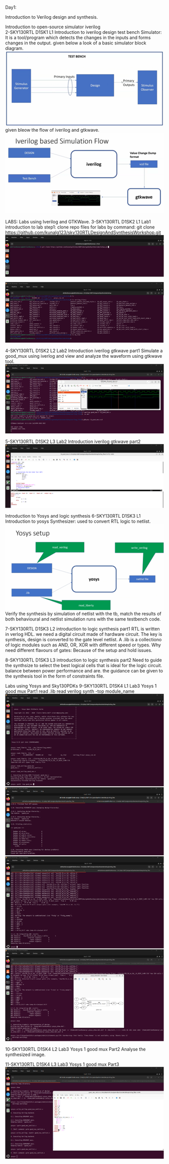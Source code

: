 Day1:

Introduction to Verilog design and synthesis.

Introduction to open-source simulator iverilog     
2-SKY130RTL D1SK1 L1 Introduction to iverilog design test bench
Simulator: It is a tool/program which detects the changes in the inputs and forms changes in the output.
given below a look of a basic simulator block diagram.
[![Day1_1](../week1_assets/Day1_1.png)](../week1_assets/Day1_1.png)
given bleow the flow of iverilog and gtkwave.
[![Day1_2](../week1_assets/Day1_2.png)](../week1_assets/Day1_2.png)

LABS: 
Labs using Iverilog and GTKWave.
3-SKY130RTL D1SK2 L1 Lab1 introduction to lab
step1: clone repo files for labs by command: git clone https://github.com/kunalg123/sky130RTLDesignAndSynthesisWorkshop.git
[![Day1_repo_clone](../week1_assets/Day1_repo_clone.png)](../week1_assets/Day1_repo_clone.png)

[![Day1_repo_contents](../week1_assets/Day1_repo_contents.png)](../week1_assets/Day1_repo_contents.png)

4-SKY130RTL D1SK2 L2 Lab2 Introduction iverilog gtkwave part1
Simulate a good_mux using iverlog and view and analyze the waveform using gtkwave tool.
[![Day1_intro_to_iverilog_gtkwave_part1](../week1_assets/Day1_intro_to_iverilog_gtkwave_part1.png)](../week1_assets/Day1_intro_to_iverilog_gtkwave_part1.png)

5-SKY130RTL D1SK2 L3 Lab2 Introduction iverilog gtkwave part2
[![Day1_mux_codes](../week1_assets/Day1_mux_codes.png)](../week1_assets/Day1_mux_codes.png)

Introduction to Yosys and logic synthesis
6-SKY130RTL D1SK3 L1 Introduction to yosys
Synthesizer: used to convert RTL logic to netlist.
[![Day1_Yosys_structure](../week1_assets/Day1_Yosys_structure.png)](../week1_assets/Day1_Yosys_structure.png)
Verify the synthesis by simulation of netlist with the tb, match the results of both behavioural and netlist simulation runs with the same testbench code. 

7-SKY130RTL D1SK3 L2 introduction to logic synthesis part1
RTL is written in verlog HDL.
we need a digital circuit made of hardware circuit. 
The key is synthesis, design is converted to the gate level netlist. 
A .lib is a collectiono of logic modules such as AND, OR, XOR with different speed or types.
Why need different flavours of gates: 
Because of the setup and hold issues.

8-SKY130RTL D1SK3 L3 introduction to logic synthesis part2
Need to guide the synthsize to select the best logical cells that is ideal for the logic circuit.
balance between power performance and are. 
the guidance can be given to the synthesis tool in the form of constraints file. 

Labs using Yosys and Sky130PDKs
9-SKY130RTL D1SK4 L1 Lab3 Yosys 1 good mux Part1
read .lib 
read verilog 
synth -top module_name
[![Day1_yosys_synthesis_start](../week1_assets/Day1_yosys_synthesis_start.png)](../week1_assets/Day1_yosys_synthesis_start.png)
[![Day1_yosys_mux_synth_done](../week1_assets/Day1_yosys_mux_synth_done.png)](../week1_assets/Day1_yosys_mux_synth_done.png)
[![Day1_yosys_abc_report](../week1_assets/Day1_yosys_abc_report.png)](../week1_assets/Day1_yosys_abc_report.png)
[![Day1_yosys_show](../week1_assets/Day1_yosys_show.png)](../week1_assets/Day1_yosys_show.png)

10-SKY130RTL D1SK4 L2 Lab3 Yosys 1 good mux Part2
Analyse the synthesized image. 

11-SKY130RTL D1SK4 L3 Lab3 Yosys 1 good mux Part3
[![Day1_yosys_output_netlist](../week1_assets/Day1_yosys_output_netlist.png)](../week1_assets/Day1_yosys_output_netlist.png)